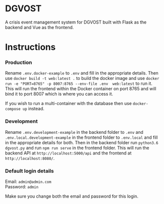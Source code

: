 # DGVOST

A crisis event management system for DGVOST built with Flask as the backend and Vue as the frontend.

# Instructions

### Production

Rename `.env.docker-example` to `.env` and fill in the appropriate details. Then use `docker build -t web:latest .` to build the docker image and use `docker run -e "PORT=8765" -p 8007:8765 --env-file .env  web:latest` to run it. This will run the frontend within the Docker container on port 8765 and will bind it to port 8007 which is where you can access it.

If you wish to run a multi-container with the database then use `docker-compose up` instead.

### Development

Rename `.env.development-example` in the backend folder to `.env` and `.env.local.development-example` in the frontend folder to `.env.local` and fill in the appropriate details for both. Then in the backend folder run `python3.6 dgvost.py` and run `npm run serve` in the frontend folder. This will run the backend API at `http://localhost:5000/api` and the frontend at `http://localhost:8080/`.


### Default login details
Email: `admin@admin.com`\
Password: `admin`

Make sure you change both the email and password for this login.